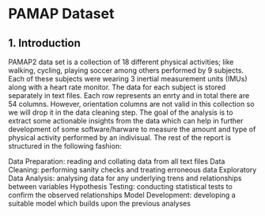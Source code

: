 # PAMAP Dataset
## 1. Introduction
PAMAP2 data set is a collection of 18 different physical activities; like walking, cycling, playing soccer among others performed by 9 subjects. Each of these subjects were wearing 3 inertial measurement units (IMUs) along with a heart rate monitor. The data for each subject is stored separately in text files. Each row represents an enrty and in total there are 54 columns. However, orientation columns are not valid in this collection so we will drop it in the data cleaning step. The goal of the analysis is to extract some actionable insights from the data which can help in further development of some software/harware to measure the amount and type of physical activity performed by an indivisual. The rest of the report is structured in the following fashion:

Data Preparation: reading and collating data from all text files
Data Cleaning: performing sanity checks and treating erroneous data
Exploratory Data Analysis: analysing data for any underlying trens and relationships between variables
Hypothesis Testing: conducting statistical tests to confirm the observed relationships
Model Development: developing a suitable model which builds upon the previous analyses
